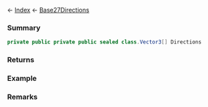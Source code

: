 ← [Index](Api-Index) ← [Base27Directions](VRageMath.Base27Directions)

### Summary

```csharp
private public private public sealed class.Vector3[] Directions
```

### Returns

### Example

### Remarks

